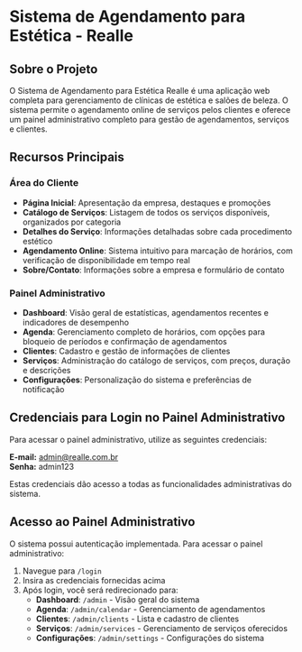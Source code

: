 
# Sistema de Agendamento para Estética - Realle

## Sobre o Projeto

O Sistema de Agendamento para Estética Realle é uma aplicação web completa para gerenciamento de clínicas de estética e salões de beleza. O sistema permite o agendamento online de serviços pelos clientes e oferece um painel administrativo completo para gestão de agendamentos, serviços e clientes.

## Recursos Principais

### Área do Cliente
- **Página Inicial**: Apresentação da empresa, destaques e promoções
- **Catálogo de Serviços**: Listagem de todos os serviços disponíveis, organizados por categoria
- **Detalhes do Serviço**: Informações detalhadas sobre cada procedimento estético
- **Agendamento Online**: Sistema intuitivo para marcação de horários, com verificação de disponibilidade em tempo real
- **Sobre/Contato**: Informações sobre a empresa e formulário de contato

### Painel Administrativo
- **Dashboard**: Visão geral de estatísticas, agendamentos recentes e indicadores de desempenho
- **Agenda**: Gerenciamento completo de horários, com opções para bloqueio de períodos e confirmação de agendamentos
- **Clientes**: Cadastro e gestão de informações de clientes
- **Serviços**: Administração do catálogo de serviços, com preços, duração e descrições
- **Configurações**: Personalização do sistema e preferências de notificação

## Credenciais para Login no Painel Administrativo

Para acessar o painel administrativo, utilize as seguintes credenciais:

**E-mail:** admin@realle.com.br  
**Senha:** admin123

Estas credenciais dão acesso a todas as funcionalidades administrativas do sistema.

## Acesso ao Painel Administrativo

O sistema possui autenticação implementada. Para acessar o painel administrativo:

1. Navegue para `/login`
2. Insira as credenciais fornecidas acima
3. Após login, você será redirecionado para:
   - **Dashboard**: `/admin` - Visão geral do sistema
   - **Agenda**: `/admin/calendar` - Gerenciamento de agendamentos
   - **Clientes**: `/admin/clients` - Lista e cadastro de clientes
   - **Serviços**: `/admin/services` - Gerenciamento de serviços oferecidos
   - **Configurações**: `/admin/settings` - Configurações do sistema

